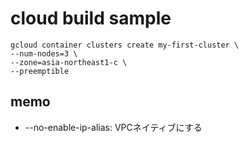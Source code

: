 # cloud build sample

```
gcloud container clusters create my-first-cluster \
--num-nodes=3 \
--zone=asia-northeast1-c \
--preemptible
```

## memo
- --no-enable-ip-alias: VPCネイティブにする
